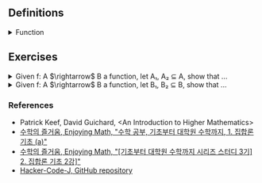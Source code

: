 ## Definitions

<details><summary>Function</summary>

  -  Given two sets A, B, we call $`f : A \rightarrow B`$ is a function, where $`S_f \subseteq A \times B \text{ satisfying for each } a \in A, \text{ there exists } b \in B \text{ uniquely s.t. } (a, b) \in S_f`$. That is, every element of A relates to exactly one element of B.

![image](images/function_diagram.jpg)

  - The domain of $`f`$ is $`Dom(f)=A`$.

  - The codomain of $`f`$ is $`Cdm(f)=B`$.

  - The image$`_{range}`$ of $`f`$ is the set, which is defined as $`Img(f) = f[A] := \{ b = f(a) | a \in A \} \Leftrightarrow \{ b \in B | \exists a \in A(b = f(a))\} \subseteq B`$.

  - The inverse$`_{pre}`$ image of $`B_1\subset B`$ under f is the set, which is defined as $`Img^{-1}(f) = f^{-1}[B_1] := \{ a \in A | f(a) \in B_1 \} \subseteq A`$.

</details>

## Exercises

<details><summary>Given f: A $\rightarrow$ B a function, let A₁, A₂ ⊆ A, show that ...</summary>

  - <details><summary>f(A₁ ∪ A₂) = f(A₁) ∪ f(A₂)</summary>

    $`\begin{flalign}
    \text{Need to show.} &&\\
    f(A_1 \cup A_2) \subseteq f(A_1) \cup f(A_2) \;\; and \;\; f(A_1) \cup f(A_2) \subseteq f(A_1 \cup A_2) &&\\
    \text{Proof.} &&\\
    \text{Recall that } b \in f(A) \Leftrightarrow \exists a \in A(b = f(a)). &&\\
    (\subseteq) &&\\
    \text{Let } b \in f(A_1 \cup A_2). &&\\
    \Leftrightarrow \exists a \in A_1 \cup A_2(b = f(a)) &&\\
    \Leftrightarrow \exists a((a \in A_1 \cup A_2) \land (b = f(a))) &&\\
    \Leftrightarrow \exists a((a \in A_1 \lor a \in A_2) \land (b = f(a))) &&\\
    \Rightarrow f(a) \in f(A_1) \lor f(a) \in f(A_2) &&\\
    \Leftrightarrow b \in f(A_1) \cup f(A_2) &&\\
    (\supseteq) &&\\
    \text{Let } b \in f(A_1) \cup f(A_2). &&\\
    \quad f(A_1) \cup f(A_2) &&\\
    = \{ b | b \in f(A_1) \lor b \in f(A_2) \} &&\\
    \text{(Case 1) } b \in f(A_1) \Rightarrow \exists a_1 \in A_1(b = f(a_1)) &&\\
    \text{(Case 2) } b \in f(A_2) \Rightarrow \exists a_2 \in A_2(b = f(a_2)) &&\\
    \text{That is, } \exists a \in A_1 \cup A_2(b = f(a)). \text{Thus, } b \in f(A_1 \cup A_2). &&\\
    \end{flalign}`$

    </details>

  - <details><summary>f(A₁ ∩ A₂) ⊆ f(A₁) ∩ f(A₂)</summary>

    $`\begin{flalign}
    \text{Need to show.} &&\\
    f(A_1 \cap A_2) \subseteq f(A_1) \cap f(A_2) \;\; and \;\; f(A_1) \cap f(A_2) \nsubseteq f(A_1 \cap A_2) &&\\
    \text{Proof.} &&\\
    (\subseteq) &&\\
    \text{Let } b \in f(A_1 \cap A_2). &&\\
    \quad f(A_1 \cap A_2) &&\\
    = \{ b = f(a) | a \in (A_1 \cap A_2) \} &&\\
    = \{ b = f(a) | a \in A_1 \land a \in A_2) \} &&\\
    \Rightarrow b \in f(A_1) \land b \in f(A_2) &&\\
    \Leftrightarrow b \in f(A_1) \cap f(A_2) &&\\
    \end{flalign}`$

    - If b $\in$ B is in f(W $\cap$ X), then b = f(a) for some a $\in$ W $\cap$ X. Since a $\in$ W $\cap$ X, a is in both W and X. Therefore, b = f(a) is in both f(W) and f(X), that is, b $\in$ f(W) $\cap$ f(X).
    </br>
    
    $`\begin{flalign}
    (\nsupseteq) &&\\
    \text{Counter example. Let } A_1 = \{ 1, 2 \}, A_2 = \{ 2, 3 \}, B = \{ 4, 5 \}, S_f = \{ (1, 4), (2, 5), (3, 4) \}. &&\\
    f(A_1) \cap f(A_2) = \{ 4, 5 \} &&\\
    f(A_1 \cap A_2) = \{ 5 \} &&\\
    \end{flalign}`$

    </details>

</details>

<details><summary>Given f: A $\rightarrow$ B a function, let B₁, B₂ ⊆ B, show that ...</summary>

  - <details><summary>$f^{-1}$(B₁ ∪ B₂) = $f^{-1}$(B₁) ∪ $f^{-1}$(B₂)</summary>

    $`\begin{flalign}
    \text{Need to show.} &&\\
    f^{-1}(B_1 \cup B_2) \subseteq f^{-1}(B_1) \cup f^{-1}(B_2) \;\; and \;\; f^{-1}(B_1) \cup f^{-1}(B_2) \subseteq f^{-1}(B_1 \cup B_2) &&\\
    \text{Proof.} &&\\
    (\subseteq , \nsubseteq) &&\\
    \text{Let } a \in f^{-1}(B_1 \cup B_2). &&\\
    \Leftrightarrow f(a) \in B_1 \cup B_2 &&\\
    \Leftrightarrow f(a) \in B_1 \lor f(a) \in B_2 &&\\
    \Leftrightarrow a \in f^{-1}(B_1) \lor a \in f^{-1}(B_2) &&\\
    \Leftrightarrow a \in f^{-1}(B_1) \cup f^{-1}(B_2) &&\\
    \end{flalign}`$

    </details>

  - <details><summary>$f^{-1}$(B₁ ∩ B₂) = $f^{-1}$(B₁) ∩ $f^{-1}$(B₂)</summary>

    </details>

  - <details><summary>$f^{-1}$(B₁ $^{\complement}$) = $f^{-1}$(B₁) $^{\complement}$</summary>

    </details>

</details>

### References

- Patrick Keef, David Guichard, \<An Introduction to Higher Mathematics\>
- [수학의 즐거움, Enjoying Math, "수학 공부, 기초부터 대학원 수학까지, 1. 집합론 기초 (a)"](https://youtu.be/9HUk8zays2E?feature=shared)
- [수학의 즐거움, Enjoying Math, "\[기초부터 대학원 수학까지 시리즈 스터디 3기\] 2. 집합론 기초 2강\]"](https://youtu.be/PPYhmRwbEno?feature=shared)
- [Hacker-Code-J, GitHub repository](https://github.com/Hacker-Code-J/Modern-Mathematics/blob/main/grad-math-mini/grad-math-mini-1.pdf)
